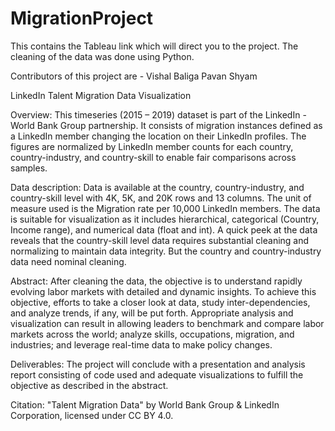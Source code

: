 # MigrationProject
This contains the Tableau link which will direct you to the project. 
The cleaning of the data was done using Python.


Contributors of this project are - 
Vishal Baliga
Pavan Shyam

LinkedIn Talent Migration Data Visualization

Overview:
This timeseries (2015 – 2019) dataset is part of the LinkedIn - World Bank Group partnership. It consists of migration instances defined as a LinkedIn member changing the location on their LinkedIn profiles. The figures are normalized by LinkedIn member counts for each country, country-industry, and country-skill to enable fair comparisons across samples.

Data description:
Data is available at the country, country-industry, and country-skill level with 4K, 5K, and 20K rows and 13 columns. The unit of measure used is the Migration rate per 10,000 LinkedIn members. The data is suitable for visualization as it includes hierarchical, categorical (Country, Income range), and numerical data (float and int). A quick peek at the data reveals that the country-skill level data requires substantial cleaning and normalizing to maintain data integrity. But the country and country-industry data need nominal cleaning.

Abstract:
After cleaning the data, the objective is to understand rapidly evolving labor markets with detailed and dynamic insights. To achieve this objective, efforts to take a closer look at data, study inter-dependencies, and analyze trends, if any, will be put forth. Appropriate analysis and visualization can result in allowing leaders to benchmark and compare labor markets across the world; analyze skills, occupations, migration, and industries; and leverage real-time data to make policy changes. 

Deliverables:
The project will conclude with a presentation and analysis report consisting of code used and adequate visualizations to fulfill the objective as described in the abstract.


Citation:
"Talent Migration Data" by World Bank Group & LinkedIn Corporation, licensed under CC BY 4.0.


